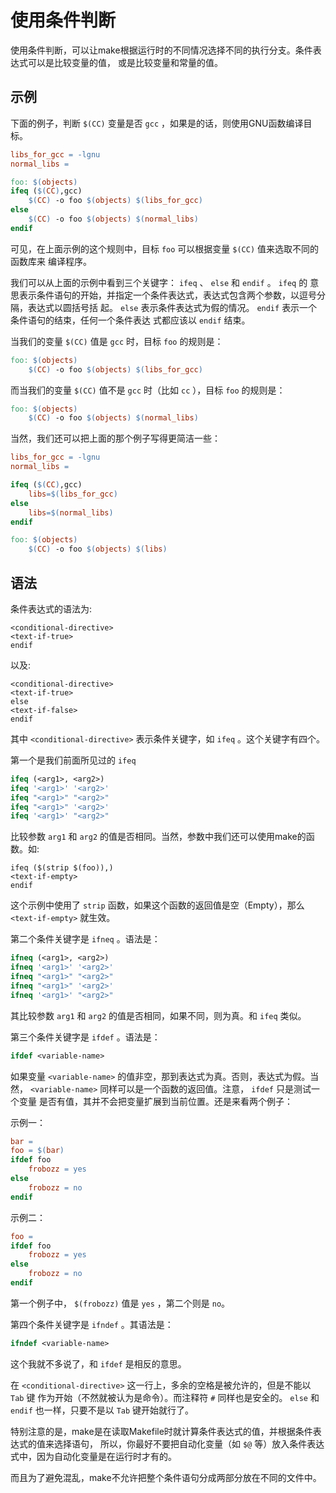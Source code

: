 使用条件判断
============

使用条件判断，可以让make根据运行时的不同情况选择不同的执行分支。条件表达式可以是比较变量的值，
或是比较变量和常量的值。

示例
----

下面的例子，判断 `$(CC)` 变量是否 `gcc`
，如果是的话，则使用GNU函数编译目标。

``` makefile
libs_for_gcc = -lgnu
normal_libs =

foo: $(objects)
ifeq ($(CC),gcc)
    $(CC) -o foo $(objects) $(libs_for_gcc)
else
    $(CC) -o foo $(objects) $(normal_libs)
endif
```

可见，在上面示例的这个规则中，目标 `foo` 可以根据变量 `$(CC)`
值来选取不同的函数库来 编译程序。

我们可以从上面的示例中看到三个关键字： `ifeq` 、 `else` 和 `endif` 。
`ifeq` 的
意思表示条件语句的开始，并指定一个条件表达式，表达式包含两个参数，以逗号分隔，表达式以圆括号括
起。 `else` 表示条件表达式为假的情况。 `endif`
表示一个条件语句的结束，任何一个条件表达 式都应该以 `endif` 结束。

当我们的变量 `$(CC)` 值是 `gcc` 时，目标 `foo` 的规则是：

``` makefile
foo: $(objects)
    $(CC) -o foo $(objects) $(libs_for_gcc)
```

而当我们的变量 `$(CC)` 值不是 `gcc` 时（比如 `cc` ），目标 `foo`
的规则是：

``` makefile
foo: $(objects)
    $(CC) -o foo $(objects) $(normal_libs)
```

当然，我们还可以把上面的那个例子写得更简洁一些：

``` makefile
libs_for_gcc = -lgnu
normal_libs =

ifeq ($(CC),gcc)
    libs=$(libs_for_gcc)
else
    libs=$(normal_libs)
endif

foo: $(objects)
    $(CC) -o foo $(objects) $(libs)
```

语法
----

条件表达式的语法为:

    <conditional-directive>
    <text-if-true>
    endif

以及:

    <conditional-directive>
    <text-if-true>
    else
    <text-if-false>
    endif

其中 `<conditional-directive>` 表示条件关键字，如 `ifeq`
。这个关键字有四个。

第一个是我们前面所见过的 `ifeq`

``` makefile
ifeq (<arg1>, <arg2>)
ifeq '<arg1>' '<arg2>'
ifeq "<arg1>" "<arg2>"
ifeq "<arg1>" '<arg2>'
ifeq '<arg1>' "<arg2>"
```

比较参数 `arg1` 和 `arg2`
的值是否相同。当然，参数中我们还可以使用make的函数。如:

    ifeq ($(strip $(foo)),)
    <text-if-empty>
    endif

这个示例中使用了 `strip` 函数，如果这个函数的返回值是空（Empty），那么
`<text-if-empty>` 就生效。

第二个条件关键字是 `ifneq` 。语法是：

``` makefile
ifneq (<arg1>, <arg2>)
ifneq '<arg1>' '<arg2>'
ifneq "<arg1>" "<arg2>"
ifneq "<arg1>" '<arg2>'
ifneq '<arg1>' "<arg2>"
```

其比较参数 `arg1` 和 `arg2` 的值是否相同，如果不同，则为真。和 `ifeq`
类似。

第三个条件关键字是 `ifdef` 。语法是：

``` makefile
ifdef <variable-name>
```

如果变量 `<variable-name>`
的值非空，那到表达式为真。否则，表达式为假。当然， `<variable-name>`
同样可以是一个函数的返回值。注意， `ifdef` 只是测试一个变量
是否有值，其并不会把变量扩展到当前位置。还是来看两个例子：

示例一：

``` makefile
bar =
foo = $(bar)
ifdef foo
    frobozz = yes
else
    frobozz = no
endif
```

示例二：

``` makefile
foo =
ifdef foo
    frobozz = yes
else
    frobozz = no
endif
```

第一个例子中， `$(frobozz)` 值是 `yes` ，第二个则是 `no`。

第四个条件关键字是 `ifndef` 。其语法是：

``` makefile
ifndef <variable-name>
```

这个我就不多说了，和 `ifdef` 是相反的意思。

在 `<conditional-directive>` 这一行上，多余的空格是被允许的，但是不能以
`Tab` 键 作为开始（不然就被认为是命令）。而注释符 `#` 同样也是安全的。
`else` 和 `endif` 也一样，只要不是以 `Tab` 键开始就行了。

特别注意的是，make是在读取Makefile时就计算条件表达式的值，并根据条件表达式的值来选择语句，
所以，你最好不要把自动化变量（如 `$@`
等）放入条件表达式中，因为自动化变量是在运行时才有的。

而且为了避免混乱，make不允许把整个条件语句分成两部分放在不同的文件中。
